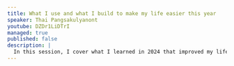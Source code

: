 ```yaml
---
title: What I use and what I build to make my life easier this year
speaker: Thai Pangsakulyanont
youtube: DZDr1LiDTrI
managed: true
published: false
description: |
  In this session, I cover what I learned in 2024 that improved my life and made me better at developing software and creating content. It includes exploration of self-hosted web-based tools, JavaScript tooling, multimodal generative AI models, and how they connect together.
---
```


